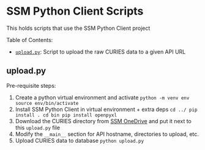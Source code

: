 # SSM Python Client Scripts

This holds scripts that use the SSM Python Client project

Table of Contents:
  - [`upload.py`](#upload.py): Script to upload the raw CURIES data to a given API URL

## upload.py

Pre-requisite steps:
  1) Create a python virtual environment and activate
    ```
    python -m venv env
    source env/bin/activate
    ```
  2) Install SSM Python Client in virtual environment + extra deps
    ```
    cd ../
    pip install .
    cd bin
    pip install openpyxl
    ```
  3) Download the CURIES directory from [SSM OneDrive](https://ornl-my.sharepoint.com/personal/o9s_ornl_gov/_layouts/15/onedrive.aspx?id=%2Fpersonal%2Fo9s%5Fornl%5Fgov%2FDocuments%2FLDRD%2FSmart%5FSpectral%5FMatching%2FSSM%5FLDRD%5FShared&FolderCTID=0x012000FFFEF3294CD90D419E96367FC98F9ED5) and put it next to this `upload.py` file
  4) Modify the `__main__` section for API hostname, directories to upload, etc.
  5) Upload CURIES data to database
    ```
    python upload.py
    ```
